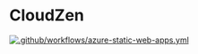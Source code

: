 # CloudZen
[![.github/workflows/azure-static-web-apps.yml](https://github.com/dariemcarlosdev/CloudZen/actions/workflows/azure-static-web-apps.yml/badge.svg?branch=master)](https://github.com/dariemcarlosdev/CloudZen/actions/workflows/azure-static-web-apps.yml)

